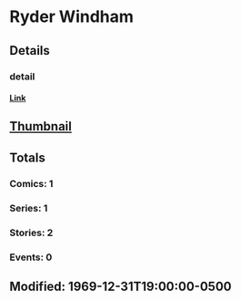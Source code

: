 # Ryder  Windham 
## Details
### detail
#### [Link](http://marvel.com/comics/creators/12545/ryder_windham?utm_campaign=apiRef&utm_source=225578a89fc76f3d20fbffda5d17a88d)
## [Thumbnail](http://i.annihil.us/u/prod/marvel/i/mg/b/40/image_not_available.jpg)
## Totals
### Comics: 1
### Series: 1
### Stories: 2
### Events: 0
## Modified: 1969-12-31T19:00:00-0500